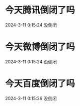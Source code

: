 # 今天腾讯倒闭了吗

2024-3-11 0:15:24 没倒闭

# 今天微博倒闭了吗

2024-3-11 0:15:24 没倒闭

# 今天百度倒闭了吗

2024-3-11 0:15:26 没倒闭

